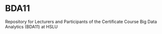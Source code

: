 # BDA11
Repository for Lecturers and Participants of the Certificate Course Big Data Analytics (BDA11) at HSLU

